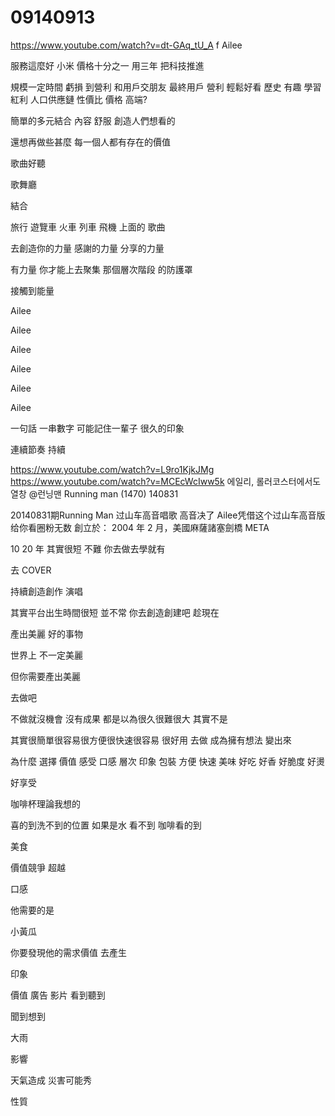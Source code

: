 # 09140913
https://www.youtube.com/watch?v=dt-GAq_tU_A
f
Ailee

服務這麼好 小米
價格十分之一 用三年 把科技推進

規模一定時間 虧損 到營利
和用戶交朋友
 最終用戶
營利
輕鬆好看
歷史 有趣 學習
紅利 人口供應鏈
性價比
 價格 高端?

簡單的多元結合
內容 舒服 創造人們想看的

還想再做些甚麼
每一個人都有存在的價值

歌曲好聽

歌舞廳

結合



旅行 遊覽車 火車 列車 飛機 上面的 歌曲

去創造你的力量
感謝的力量
分享的力量

有力量
你才能上去聚集
那個層次階段
的防護罩

接觸到能量

Ailee

Ailee

Ailee

Ailee

Ailee

Ailee

一句話 一串數字 可能記住一輩子
很久的印象

連續節奏 持續


https://www.youtube.com/watch?v=L9ro1KjkJMg
https://www.youtube.com/watch?v=MCEcWcIww5k
에일리, 롤러코스터에서도 열창 @런닝맨 Running man (1470) 140831


20140831期Running Man 过山车高音唱歌 高音决了
Ailee凭借这个过山车高音版给你看圈粉无数 
創立於： 2004 年 2 月，美國麻薩諸塞劍橋 META

10 20 年
其實很短
 不難
  你去做去學就有
  
去
COVER

持續創造創作
演唱

其實平台出生時間很短
並不常
你去創造創建吧
趁現在


產出美麗 好的事物

世界上 不一定美麗

但你需要產出美麗

去做吧


不做就沒機會
沒有成果
都是以為很久很難很大
其實不是

其實很簡單很容易很方便很快速很容易
很好用
去做
成為擁有想法
變出來

為什麼
選擇
價值
感受
口感
層次
印象
包裝
方便
快速
美味
好吃
好香
好脆度
好燙

好享受

咖啡杯理論我想的

喜的到洗不到的位置 
如果是水 看不到 咖啡看的到


美食

價值競爭
超越

口感

他需要的是

小黃瓜

你要發現他的需求價值
去產生



印象

價值
廣告
影片
看到聽到

聞到想到



大雨

影響

天氣造成
災害可能秀

性質
